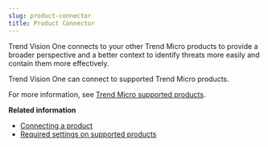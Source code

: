 ```yaml
---
slug: product-connector
title: Product Connector
---
```


Trend Vision One connects to your other Trend Micro products to provide a broader perspective and a better context to identify threats more easily and contain them more effectively.

Trend Vision One can connect to supported Trend Micro products.

For more information, see [Trend Micro supported products](supported-products.md).

**Related information**

- [Connecting a product](connecting-product.md "Use the Product Connector app to manage and register additional products and services to Trend Vision One.")
- [Required settings on supported products](req-setting-supported-product.md "Supported Trend Micro products have prerequisite settings that enable the Trend Vision One console to access data necessary for advanced detections and alerts.")
